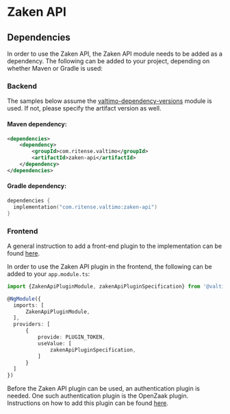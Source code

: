 # Zaken API

## Dependencies

In order to use the Zaken API, the Zaken API module needs to be added as a dependency. The
following can be added to your project, depending on whether Maven or Gradle is used:

### Backend
The samples below assume the [valtimo-dependency-versions](../core/valtimo-dependency-versions.md) module is used.
If not, please specify the artifact version as well.

#### Maven dependency:
```xml
<dependencies>
    <dependency>
        <groupId>com.ritense.valtimo</groupId>
        <artifactId>zaken-api</artifactId>
    </dependency>
</dependencies>
```

#### Gradle dependency:
```kotlin
dependencies {
  implementation("com.ritense.valtimo:zaken-api")
}
```

### Frontend

A general instruction to add a front-end plugin to the implementation can be 
found [here](../core/plugin.md#adding-a-front-end-plugin-to-the-implementation).

In order to use the Zaken API plugin in the frontend, the following can be added to your `app.module.ts`:

```typescript
import {ZakenApiPluginModule, zakenApiPluginSpecification} from '@valtimo/plugin';

@NgModule({
  imports: [
      ZakenApiPluginModule,
  ],
  providers: [
      {
          provide: PLUGIN_TOKEN,
          useValue: [
              zakenApiPluginSpecification,
          ]
      }
  ]
})
```

Before the Zaken API plugin can be used, an authentication plugin is needed. One such authentication plugin is the
OpenZaak plugin. Instructions on how to add this plugin can be
found [here](openzaak.md).
